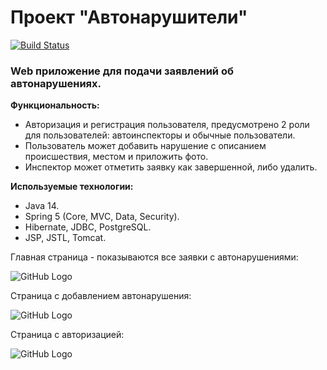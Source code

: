 # Проект "Автонарушители"
[![Build Status](https://travis-ci.org/faimon/job4j_car_accident.svg?branch=master)](https://travis-ci.org/faimon/job4j_car_accident)

### Web приложение для подачи заявлений об автонарушениях.
**Функциональность:**
* Авторизация и регистрация пользователя, предусмотрено 2 роли для пользователей:
автоинспекторы и обычные пользователи.
* Пользователь может добавить нарушение c описанием происшествия, местом и приложить фото.
* Инспектор может отметить заявку как завершенной, либо удалить.

**Используемые технологии:** 
* Java 14.
* Spring 5 (Core, MVC, Data, Security).
* Hibernate, JDBC, PostgreSQL.
* JSP, JSTL, Tomcat.

Главная страница - показываются все заявки с автонарушениями:

![GitHub Logo](https://github.com/faimon/job4j_car_accident/blob/master/screenshots/main%20page.png?raw=true)

Страница с добавлением автонарушения:

![GitHub Logo](https://github.com/faimon/job4j_car_accident/blob/master/screenshots/add%20.png?raw=true)

Страница с авторизацией:

![GitHub Logo](https://github.com/faimon/job4j_car_accident/blob/master/screenshots/auth%20page.png?raw=true)

